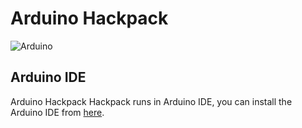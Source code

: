 # Arduino Hackpack

![Arduino](https://img.shields.io/badge/-arduino-00878F?logo=arduino&logoColor=white&style=for-the-badge)

## Arduino IDE
Arduino Hackpack Hackpack runs in Arduino IDE, you can install the Arduino IDE from [here](https://www.arduino.cc/en/software).
